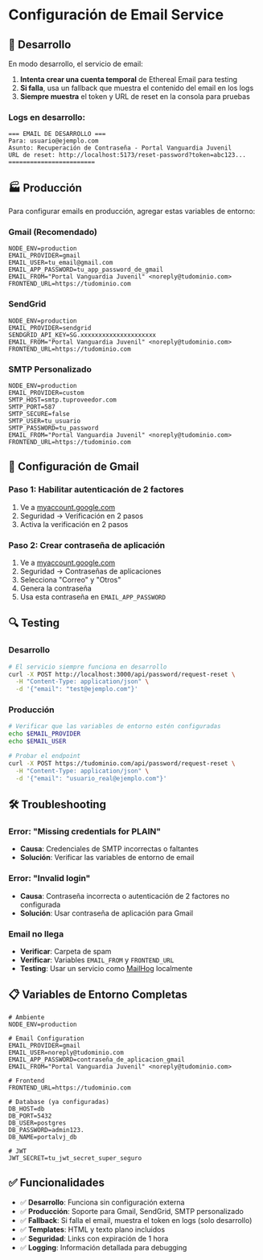 # Configuración de Email Service

## 🚀 Desarrollo

En modo desarrollo, el servicio de email:
1. **Intenta crear una cuenta temporal** de Ethereal Email para testing
2. **Si falla**, usa un fallback que muestra el contenido del email en los logs
3. **Siempre muestra** el token y URL de reset en la consola para pruebas

### Logs en desarrollo:
```
=== EMAIL DE DESARROLLO ===
Para: usuario@ejemplo.com
Asunto: Recuperación de Contraseña - Portal Vanguardia Juvenil
URL de reset: http://localhost:5173/reset-password?token=abc123...
========================
```

## 🏭 Producción

Para configurar emails en producción, agregar estas variables de entorno:

### Gmail (Recomendado)
```env
NODE_ENV=production
EMAIL_PROVIDER=gmail
EMAIL_USER=tu_email@gmail.com
EMAIL_APP_PASSWORD=tu_app_password_de_gmail
EMAIL_FROM="Portal Vanguardia Juvenil" <noreply@tudominio.com>
FRONTEND_URL=https://tudominio.com
```

### SendGrid
```env
NODE_ENV=production
EMAIL_PROVIDER=sendgrid
SENDGRID_API_KEY=SG.xxxxxxxxxxxxxxxxxxxxx
EMAIL_FROM="Portal Vanguardia Juvenil" <noreply@tudominio.com>
FRONTEND_URL=https://tudominio.com
```

### SMTP Personalizado
```env
NODE_ENV=production
EMAIL_PROVIDER=custom
SMTP_HOST=smtp.tuproveedor.com
SMTP_PORT=587
SMTP_SECURE=false
SMTP_USER=tu_usuario
SMTP_PASSWORD=tu_password
EMAIL_FROM="Portal Vanguardia Juvenil" <noreply@tudominio.com>
FRONTEND_URL=https://tudominio.com
```

## 📧 Configuración de Gmail

### Paso 1: Habilitar autenticación de 2 factores
1. Ve a [myaccount.google.com](https://myaccount.google.com)
2. Seguridad → Verificación en 2 pasos
3. Activa la verificación en 2 pasos

### Paso 2: Crear contraseña de aplicación
1. Ve a [myaccount.google.com](https://myaccount.google.com)
2. Seguridad → Contraseñas de aplicaciones
3. Selecciona "Correo" y "Otros"
4. Genera la contraseña
5. Usa esta contraseña en `EMAIL_APP_PASSWORD`

## 🔍 Testing

### Desarrollo
```bash
# El servicio siempre funciona en desarrollo
curl -X POST http://localhost:3000/api/password/request-reset \
  -H "Content-Type: application/json" \
  -d '{"email": "test@ejemplo.com"}'
```

### Producción
```bash
# Verificar que las variables de entorno estén configuradas
echo $EMAIL_PROVIDER
echo $EMAIL_USER

# Probar el endpoint
curl -X POST https://tudominio.com/api/password/request-reset \
  -H "Content-Type: application/json" \
  -d '{"email": "usuario_real@ejemplo.com"}'
```

## 🛠️ Troubleshooting

### Error: "Missing credentials for PLAIN"
- **Causa**: Credenciales de SMTP incorrectas o faltantes
- **Solución**: Verificar las variables de entorno de email

### Error: "Invalid login"
- **Causa**: Contraseña incorrecta o autenticación de 2 factores no configurada
- **Solución**: Usar contraseña de aplicación para Gmail

### Email no llega
- **Verificar**: Carpeta de spam
- **Verificar**: Variables `EMAIL_FROM` y `FRONTEND_URL`
- **Testing**: Usar un servicio como [MailHog](https://github.com/mailhog/MailHog) localmente

## 📋 Variables de Entorno Completas

```env
# Ambiente
NODE_ENV=production

# Email Configuration
EMAIL_PROVIDER=gmail
EMAIL_USER=noreply@tudominio.com
EMAIL_APP_PASSWORD=contraseña_de_aplicacion_gmail
EMAIL_FROM="Portal Vanguardia Juvenil" <noreply@tudominio.com>

# Frontend
FRONTEND_URL=https://tudominio.com

# Database (ya configuradas)
DB_HOST=db
DB_PORT=5432
DB_USER=postgres
DB_PASSWORD=admin123.
DB_NAME=portalvj_db

# JWT
JWT_SECRET=tu_jwt_secret_super_seguro
```

## ✅ Funcionalidades

- ✅ **Desarrollo**: Funciona sin configuración externa
- ✅ **Producción**: Soporte para Gmail, SendGrid, SMTP personalizado
- ✅ **Fallback**: Si falla el email, muestra el token en logs (solo desarrollo)
- ✅ **Templates**: HTML y texto plano incluidos
- ✅ **Seguridad**: Links con expiración de 1 hora
- ✅ **Logging**: Información detallada para debugging
